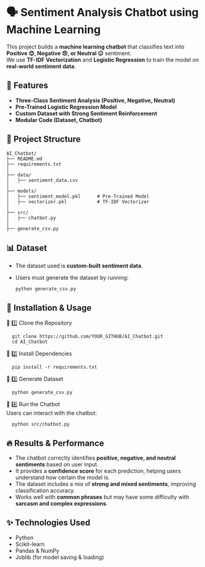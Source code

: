 # 🗣️ Sentiment Analysis Chatbot using Machine Learning
This project builds a **machine learning chatbot** that classifies text into **Positive 😊, Negative 😞, or Neutral 😐** sentiment.  
We use **TF-IDF Vectorization** and **Logistic Regression** to train the model on **real-world sentiment data**.

## 📌 Features
- **Three-Class Sentiment Analysis (Positive, Negative, Neutral)**
- **Pre-Trained Logistic Regression Model**
- **Custom Dataset with Strong Sentiment Reinforcement**
- **Modular Code (Dataset, Chatbot)**

## 📂 Project Structure
    AI_Chatbot/
    ├── README.md                   
    ├── requirements.txt            
    │
    ├── data/                        
    │   ├── sentiment_data.csv      
    │
    ├── models/                      
    │   ├── sentiment_model.pkl      # Pre-Trained Model
    │   ├── vectorizer.pkl           # TF-IDF Vectorizer
    │
    ├── src/                         
    │   ├── chatbot.py               
    │
    ├── generate_csv.py            

## 📊 Dataset
- The dataset used is **custom-built sentiment data**.
- Users must generate the dataset by running:
  
      python generate_csv.py
  
## 🚀 Installation & Usage
  🔹 1️⃣ Clone the Repository
    
      git clone https://github.com/YOUR_GITHUB/AI_Chatbot.git
      cd AI_Chatbot
      
  🔹 2️⃣ Install Dependencies
    
      pip install -r requirements.txt
  
  🔹 3️⃣ Generate Dataset
      
      python generate_csv.py

  🔹 4️⃣ Run the Chatbot  
  Users can interact with the chatbot:
  
      python src/chatbot.py

## 🔥 Results & Performance
  - The chatbot correctly identifies **positive, negative, and neutral sentiments** based on user input.
  - It provides a **confidence score** for each prediction, helping users understand how certain the model is.
  - The dataset includes a mix of **strong and mixed sentiments**, improving classification accuracy.
  - Works well with **common phrases** but may have some difficulty with **sarcasm and complex expressions**.


## ✨ Technologies Used
- Python
- Scikit-learn
- Pandas & NumPy
- Joblib (for model saving & loading)
